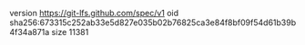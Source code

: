 version https://git-lfs.github.com/spec/v1
oid sha256:673315c252ab33e5d827e035b02b76825ca3e84f8bf09f54d61b39b4f34a871a
size 11381
